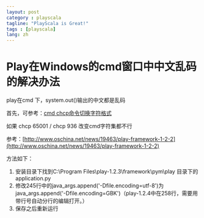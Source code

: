 ```yaml
---
layout: post
category : playscala
tagline: "PlayScala is Great!"
tags : [playscala]
lang: zh
---
```

# Play在Windows的cmd窗口中中文乱码的解决办法

play在cmd 下，system.out()输出的中文都是乱码

首先，可参考：[cmd chcp命令切换字符格式](http://blog.csdn.net/xiezechang/article/details/8544292)

如果 chcp 65001 / chcp 936 改变cmd字符集都不行

参考：[http://www.oschina.net/news/19463/play-framework-1-2-2](http://www.oschina.net/news/19463/play-framework-1-2-2)

方法如下：
 1.  安装目录下找到C:\Program Files\play-1.2.3\framework\pym\play 目录下的application.py
 2.  修改245行中的java_args.append('-Dfile.encoding=utf-8')为 java_args.append('-Dfile.encoding=GBK')（play-1.2.4中在258行，需要用带行号自动分行的编辑打开。）
 3.  保存之后重新运行
